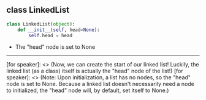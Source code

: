 ## class LinkedList
```python
class LinkedList(object):
    def __init__(self, head=None):
        self.head = head
```
- The "head" node is set to None

-------------------------------------------------

[for speaker]: <> (Now, we can create the start of our linked list! Luckily, the linked list (as a class) itself is actually the "head" node of the list!)
[for speaker]: <> (Note: Upon initialization, a list has no nodes, so the "head" node is set to None. Because a linked list doesn't necessarily need a node to initialized, the "head" node will, by default, set itself to None.)